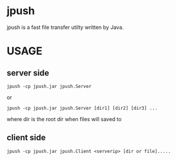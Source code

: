 # jpush
jpush is a fast file transfer utilty written by Java.

# USAGE

## server side
```
jpush -cp jpush.jar jpush.Server
```
or
```
jpush -cp jpush.jar jpush.Server [dir1] [dir2] [dir3] ...
```
where dir is the root dir when files will saved to

## client side
```
jpush -cp jpush.jar jpush.Client <serverip> [dir or file].....
```


